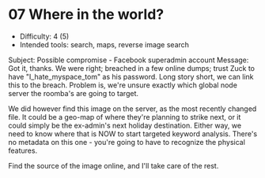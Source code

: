 # 07 Where in the world?

* Difficulty: 4 (5)
* Intended tools: search, maps, reverse image search

Subject: Possible compromise - Facebook superadmin account Message: Got it, thanks. We were right; breached in a few online dumps; trust Zuck to have "I_hate_myspace_tom" as his password. Long story short, we can link this to the breach. Problem is, we're unsure exactly which global node server the roomba's are going to target.

We did however find this image on the server, as the most recently changed file. It could be a geo-map of where they're planning to strike next, or it could simply be the ex-admin's next holiday destination. Either way, we need to know where that is NOW to start targeted keyword analysis. There's no metadata on this one - you're going to have to recognize the physical features.

Find the source of the image online, and I'll take care of the rest.
